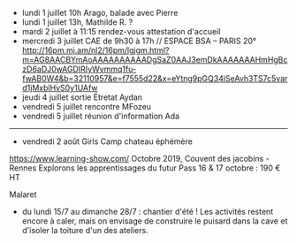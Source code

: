 - lundi 1 juillet 10h Arago, balade avec Pierre
- lundi 1 juillet 13h, Mathilde R. ?
- mardi 2 juillet à 11:15 rendez-vous attestation d'accueil
- mercredi 3 juillet CAE  de 9h30 à 17h // ESPACE BSA – PARIS 20° http://16pm.mj.am/nl2/16pm/lgjgm.html?m=AG8AACBYmAoAAAAAAAAAADgSaZ0AAJ3emDkAAAAAAAHmHgBczD6aDJ0wAGDIRIyWvmmq1fu-fwAB0W4&b=32110957&e=f7555d22&x=eYtng9pGQ34iSeAvh3TS7c5vard1jMxblHvS0y1UAfw
- jeudi 4 juillet sortie Étretat Aydan
- vendredi 5 juillet rencontre MFozeu
- vendredi 5 juillet réunion d'information Ada
---
- vendredi 2 août Girls Camp chateau éphémère


https://www.learning-show.com/ Octobre 2019, Couvent des jacobins - Rennes   Explorons les apprentissages du futur  Pass 16 & 17 octobre : 190 € HT



Malaret
- du lundi 15/7 au dimanche 28/7 : chantier d'été ! Les activités
restent encore à caler, mais on envisage de construire le puisard dans
la cave et d'isoler la toiture d'un des ateliers. 

